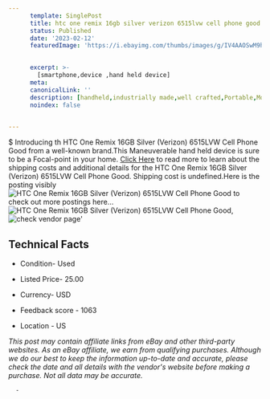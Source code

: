 ```yaml
---
      template: SinglePost
      title: htc one remix 16gb silver verizon 6515lvw cell phone good
      status: Published
      date: '2023-02-12'
      featuredImage: 'https://i.ebayimg.com/thumbs/images/g/IV4AAOSwM9hi5Sfy/s-l225.jpg'
       

      excerpt: >-
        [smartphone,device ,hand held device]
      meta:
      canonicalLink: ''
      description: [handheld,industrially made,well crafted,Portable,Mobile,Compact,Convenient,Lightweight,Maneuverable,Man-portable,Miniature,Carriable,Hand-held,Light,Holdable,Transportable,Mobile device,Pocket-sized,On-the-go,Wireless,Cordless,Compact size,Convenient size, smartphone,device ,hand held device]
      noindex: false
      

---
```

$
      Introducing th HTC One Remix 16GB Silver (Verizon)  6515LVW Cell Phone Good from a well-known brand.This Maneuverable hand held device is sure to be a Focal-point in your home. [Click Here](https://www.ebay.com/itm/225107144195?hash=item34696e6e03%3Ag%3AIV4AAOSwM9hi5Sfy&mkevt=1&mkcid=1&mkrid=711-53200-19255-0&campid=%253CePNCampaignId%253E&customid=%253CreferenceId%253E&toolid=10049) to read more to learn about the shipping costs and additional details for the HTC One Remix 16GB Silver (Verizon)  6515LVW Cell Phone Good. Shipping cost is undefined.Here is the posting visibly ![HTC One Remix 16GB Silver (Verizon)  6515LVW Cell Phone Good](https://i.ebayimg.com/thumbs/images/g/IV4AAOSwM9hi5Sfy/s-l225.jpg) to check out more postings here... ![HTC One Remix 16GB Silver (Verizon)  6515LVW Cell Phone Good](https://i.ebayimg.com/images/g/IV4AAOSwM9hi5Sfy/s-l1600.jpg), ![check vendor page](https://origin-galleryplus.ebayimg.com/ws/web/225107144195_2_0_1/225x225.jpg,https://origin-galleryplus.ebayimg.com/ws/web/225107144195_3_0_1/225x225.jpg,https://origin-galleryplus.ebayimg.com/ws/web/225107144195_4_0_1/225x225.jpg,https://origin-galleryplus.ebayimg.com/ws/web/225107144195_5_0_1/225x225.jpg,https://origin-galleryplus.ebayimg.com/ws/web/225107144195_6_0_1/225x225.jpg,https://origin-galleryplus.ebayimg.com/ws/web/225107144195_7_0_1/225x225.jpg)'

      

 ## Technical Facts 



     
      

 - Condition- Used 


      

 - Listed Price- 25.00 


      

 - Currency- USD 


      

 - Feedback score - 1063 


      

 - Location - US 


      
      

 *_This post may contain affiliate links from eBay and other third-party websites. As an eBay affiliate, we earn from qualifying purchases. Although we do our best to keep the information up-to-date and accurate, please check the date and all details with the vendor's website before making a purchase. Not all data may be accurate._*




      -
